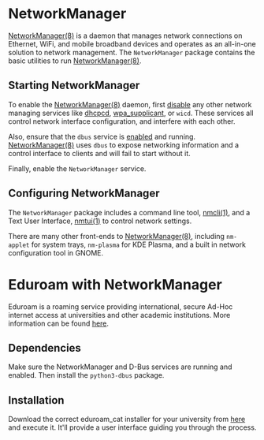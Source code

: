# NetworkManager

[NetworkManager(8)](https://man.voidlinux.org/NetworkManager.8) is a daemon that
manages network connections on Ethernet, WiFi, and mobile broadband devices and
operates as an all-in-one solution to network management. The `NetworkManager`
package contains the basic utilities to run
[NetworkManager(8)](https://man.voidlinux.org/NetworkManager.8).

## Starting NetworkManager

To enable the [NetworkManager(8)](https://man.voidlinux.org/NetworkManager.8)
daemon, first [disable](../services/index.md) any other network managing
services like [dhcpcd](dhcpcd.md), [wpa_supplicant](wpa_supplicant.md), or
`wicd`. These services all control network interface configuration, and
interfere with each other.

Also, ensure that the `dbus` service is [enabled](../services/index.md) and
running. [NetworkManager(8)](https://man.voidlinux.org/NetworkManager.8) uses
`dbus` to expose networking information and a control interface to clients and
will fail to start without it.

Finally, enable the `NetworkManager` service.

## Configuring NetworkManager

The `NetworkManager` package includes a command line tool,
[nmcli(1)](https://man.voidlinux.org/nmcli.1), and a Text User Interface,
[nmtui(1)](https://man.voidlinux.org/nmtui.1) to control network settings.

There are many other front-ends to
[NetworkManager(8)](https://man.voidlinux.org/NetworkManager.8), including
`nm-applet` for system trays, `nm-plasma` for KDE Plasma, and a built in network
configuration tool in GNOME.

# Eduroam with NetworkManager

Eduroam is a roaming service providing international, secure Ad-Hoc internet
access at universities and other academic institutions. More information can be
found [here](https://www.eduroam.org/).

## Dependencies

Make sure the NetworkManager and D-Bus services are running and enabled. Then
install the `python3-dbus` package.

## Installation

Download the correct eduroam_cat installer for your university from
[here](https://cat.eduroam.org/) and execute it. It'll provide a user interface
guiding you through the process.
